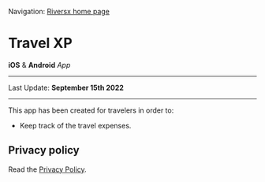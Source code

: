 Navigation: [Riversx home page](/index.html) 

# Travel XP

**iOS** & **Android** *App*

* * *

Last Update: **September 15th 2022**

* * *

This app has been created for travelers in order to:

* Keep track of the travel expenses.

## Privacy policy

Read the [Privacy Policy](./privacy.html).